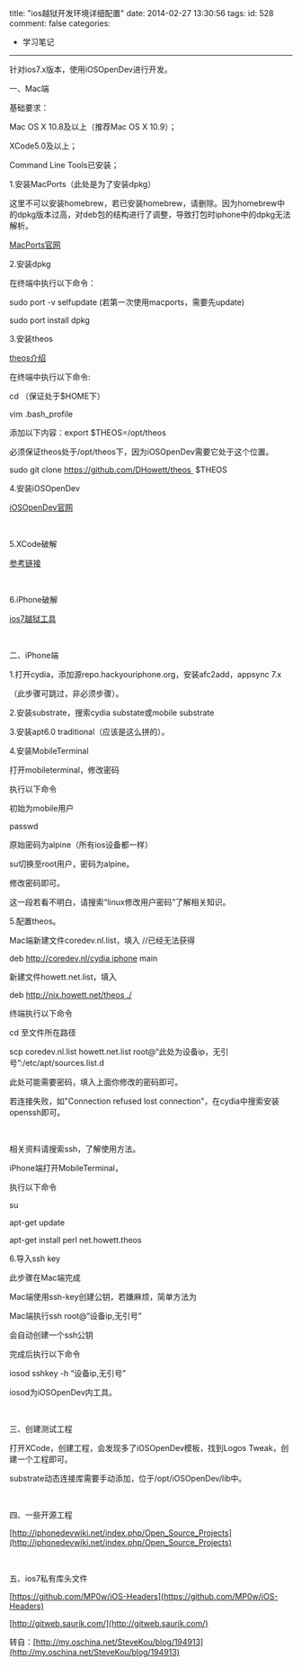 title: "ios越狱开发环境详细配置"
date: 2014-02-27 13:30:56
tags:
id: 528
comment: false
categories:
  - 学习笔记
---

针对ios7.x版本，使用iOSOpenDev进行开发。

一、Mac端

基础要求：

Mac OS X 10.8及以上（推荐Mac OS X 10.9）；

XCode5.0及以上；

Command Line Tools已安装；

1.安装MacPorts（此处是为了安装dpkg）

这里不可以安装homebrew，若已安装homebrew，请删除。因为homebrew中的dpkg版本过高，对deb包的结构进行了调整，导致打包时iphone中的dpkg无法解析。

[MacPorts官网](http://www.macports.org/)

2.安装dpkg

在终端中执行以下命令：

sudo port -v selfupdate (若第一次使用macports，需要先update)

sudo port install dpkg

3.安装theos

[theos介绍](http://iphonedevwiki.net/index.php/Theos/Getting_Started%E2%80%8E)

在终端中执行以下命令:

cd （保证处于$HOME下）

vim .bash_profile

添加以下内容：export $THEOS=/opt/theos

必须保证theos处于/opt/theos下，因为iOSOpenDev需要它处于这个位置。

sudo git clone https://github.com/DHowett/theos  $THEOS

4.安装iOSOpenDev

[iOSOpenDev官网](http://www.iosopendev.com/)

&nbsp;

5.XCode破解

[参考链接](http://bbs.weiphone.com/read-htm-tid-7056725.html)

&nbsp;

6.iPhone破解

[ios7越狱工具](http://evasi0n.com/)

&nbsp;

二、iPhone端

1.打开cydia，添加源repo.hackyouriphone.org，安装afc2add，appsync 7.x

（此步骤可跳过，非必须步骤）。

2.安装substrate，搜索cydia substate或mobile substrate

3.安装apt6.0 traditional（应该是这么拼的）。

4.安装MobileTerminal

打开mobileterminal，修改密码

执行以下命令

初始为mobile用户

passwd

原始密码为alpine（所有ios设备都一样）

su切换至root用户，密码为alpine。

修改密码即可。

这一段若看不明白，请搜索“linux修改用户密码”了解相关知识。

5.配置theos。

Mac端新建文件coredev.nl.list，填入 //已经无法获得

deb http://coredev.nl/cydia iphone main

新建文件howett.net.list，填入

deb http://nix.howett.net/theos ./

终端执行以下命令

cd 至文件所在路径

scp coredev.nl.list howett.net.list root@“此处为设备ip，无引号”:/etc/apt/sources.list.d

此处可能需要密码，填入上面你修改的密码即可。

若连接失败，如"Connection refused lost connection"，在cydia中搜索安装openssh即可。

&nbsp;

相关资料请搜索ssh，了解使用方法。

iPhone端打开MobileTerminal，

执行以下命令

su

apt-get update

apt-get install perl net.howett.theos

6.导入ssh key

此步骤在Mac端完成

Mac端使用ssh-key创建公钥，若嫌麻烦，简单方法为

Mac端执行ssh root@“设备ip,无引号”

会自动创建一个ssh公钥

完成后执行以下命令

iosod sshkey -h “设备ip,无引号”

iosod为iOSOpenDev内工具。

&nbsp;

三、创建测试工程

打开XCode，创建工程，会发现多了iOSOpenDev模板，找到Logos Tweak，创建一个工程即可。

substrate动态连接库需要手动添加，位于/opt/iOSOpenDev/lib中。

&nbsp;

四、一些开源工程

[http://iphonedevwiki.net/index.php/Open_Source_Projects](http://iphonedevwiki.net/index.php/Open_Source_Projects)

&nbsp;

五、ios7私有库头文件

[https://github.com/MP0w/iOS-Headers](https://github.com/MP0w/iOS-Headers)

[http://gitweb.saurik.com/](http://gitweb.saurik.com/)

转自：[http://my.oschina.net/SteveKou/blog/194913](http://my.oschina.net/SteveKou/blog/194913)